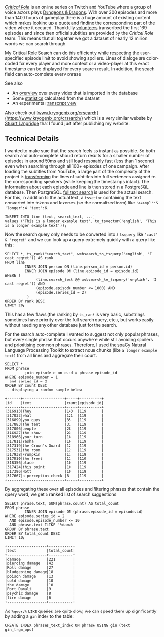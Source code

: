 [*Critical Role*](https://critrole.com/) is an online series on Twitch and YouTube where a group of voice actors
plays [Dungeons & Dragons](https://en.wikipedia.org/wiki/Dungeons_%26_Dragons). With over 300 episodes and more than
1400 hours of gameplay there is a huge amount of existing content which makes looking up a quote and finding the
corresponding part of the video where it occured. Thankfully [volunteers](https://crtranscript.tumblr.com/) transcribed
the first 169 episodes and since then official subtitles are provided by the *Critical Role* team. This means that all
together we got a dataset of nearly 12 million words we can search through.

My Critical Role Search can do this efficiently while respecting the user-specified episode limit to avoid showing
spoilers. Lines of dialoge are color-coded for every player and more context or a video-player at this exact timestamp
can be displayed for every search result. In addition, the seach field can auto-complete every phrase

See also:

- An [overview](https://cr-search.lw1.at/episodes) over every video that is imported in the database
- Some [statistics](https://cr-search.lw1.at/api/stats/text) calculated from the dataset
- An experimental [transcript view](https://cr-search.lw1.at/transcript/campaign2/1)

Also check out [www.kryogenix.org/crsearch](https://www.kryogenix.org/crsearch/) which is a very similar website
by [Stuart Langridge](https://www.kryogenix.org/) that I found just after publishing my website.

## Technical Details

I wanted to make sure that the search feels as instant as possible. So both search and auto-complete should return
results for a smaller number of episodes in around 50ms and still load resonably fast (less than 1 second) even when
searching through all 100+ episodes of one campaign. After loading the subtitles from YouTube, a large part of the
complexity of the project is [transforming](https://github.com/Findus23/cr-search/blob/master/import.py) the lines of
subtitles into full sentences assigned to the corresponding speakers (while keeping the timestamps intact). The
information about each episode and line is then stored in a PostgreSQL database. Then
PostgreSQL [full text search](https://www.postgresql.org/docs/current/textsearch.html) is used for the actual search.
For this, in addition to the actual text, a `tsvector` containing the text converted into tokens and lexemes (so the
normalized form) like `'exampl':5 'longer':4 'text':6`.

```postgresql
INSERT INTO line (text, search_text, ...)
values ('This is a longer example text', to_tsvector('english', 'This is a longer example text'));
```

Now the search query only needs to be converted into a `tsquery` like `'cast' & 'regret'` and we can look up a query
extremely quickly with a query like this:

```postgresql
SELECT *, ts_rank("search_text", websearch_to_tsquery('english', 'I cast regret')) AS rank
FROM line
         INNER JOIN person ON (line.person_id = person.id)
         INNER JOIN episode ON (line.episode_id = episode.id)
WHERE (
              (line.search_text @@ websearch_to_tsquery('english', 'I cast regret')) AND
              (episode.episode_number <= 1000) AND
              (episode.series_id = 2)
          )
ORDER BY rank DESC
LIMIT 20;
```

This has a few flaws (the ranking by `ts_rank` is very basic, substrings sometimes have priority over the full search
query, etc.), but works easily without needing any other database just for the search.

For the search auto-complete I wanted to suggest not only popular phrases, but every single phrase that occurs anywhere while still avoiding spoilers and prioritising common phrases. Therefore, I used the [spaCy](https://spacy.io/) Natural Language Processing Toolkit to extract noun chunks (like `a longer example text`) from all lines and aggregate their count. 

```postgresql
SELECT *
FROM phrase
         join episode e on e.id = phrase.episode_id
WHERE episode_number = 1
  and series_id = 2
ORDER BY count DESC
-- displaying a random sample below
```
```text
+------+-------------------+-----+----------+
|id    |text               |count|episode_id|
+------+-------------------+-----+----------+
|316913|They               |143  |119       |
|317032|what               |121  |119       |
|316899|you guys           |35   |119       |
|317883|The tent           |31   |119       |
|317006|people             |28   |119       |
|316927|the show           |23   |119       |
|318966|your turn          |18   |119       |
|317811|Yasha              |16   |119       |
|317319|the Crown's Guard  |12   |119       |
|317531|the room           |12   |119       |
|317938|Frumpkin           |11   |119       |
|317510|the front          |11   |119       |
|318356|place              |10   |119       |
|317424|this point         |10   |119       |
|317396|Nott               |10   |119       |
|317667|a perception check |8    |119       |
+------+-------------------+-----+----------+

```

By aggregating these over all episodes and filtering phrases that contain the query word, we get a ranked list of search suggestions:

```postgresql
SELECT phrase.text, SUM(phrase.count) AS total_count
FROM phrase
         INNER JOIN episode ON (phrase.episode_id = episode.id)
WHERE episode.series_id = 2
  AND episode.episode_number <= 10
  AND phrase.text ILIKE '%dama%'
GROUP BY phrase.text
ORDER BY total_count DESC
LIMIT 10;
```

```text
+------------------+-----------+
|text              |total_count|
+------------------+-----------+
|damage            |221        |
|piercing damage   |42         |
|Roll damage       |27         |
|bludgeoning damage|18         |
|poison damage     |13         |
|cold damage       |10         |
|the damage        |10         |
|Port Damali       |9          |
|psychic damage    |8          |
|fire damage       |6          |
+------------------+-----------+
```

As `%query%` `LIKE` queries are quite slow, we can speed them up significantly by adding a `gin` index to the table:
```postgresql
CREATE INDEX phrases_text_index ON phrase USING gin (text gin_trgm_ops)
```
